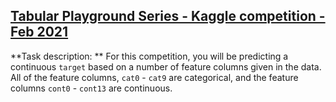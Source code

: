 ## [Tabular Playground Series - Kaggle competition - Feb 2021](#https://www.kaggle.com/c/tabular-playground-series-feb-2021/overview)



**Task description: ** For this competition, you will be predicting a continuous `target` based on a number of feature columns given in the data. All of the feature columns, `cat0` - `cat9` are categorical, and the feature columns `cont0` - `cont13` are continuous.



